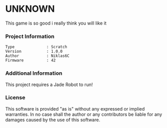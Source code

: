 UNKNOWN
================

This game is so good i really think you will like it

### Project Information
```
Type              : Scratch
Version           : 1.0.0
Author            : Niklas6C
Firmware          : 42
```

### Additional Information
This project requires a Jade Robot to run!

### License
This software is provided "as is" without any expressed or implied warranties.  In no case shall the author or any contributors be liable for any damages caused by the use of this software.

